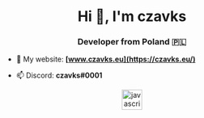 <style>
.discord{
text-align: center;
}</style>


<h1 align="center">Hi 👋, I'm czavks</h1>
<h3 align="center">Developer from Poland 🇵🇱</h3>

- 🔭 My website: **[www.czavks.eu](https://czavks.eu/)**

- 📫 Discord: **czavks#0001**


<p align="center"><a href="#"><img src="https://devicons.github.io/devicon/devicon.git/icons/javascript/javascript-original.svg" alt="javascript" width="40" height="40"/></a></p>
